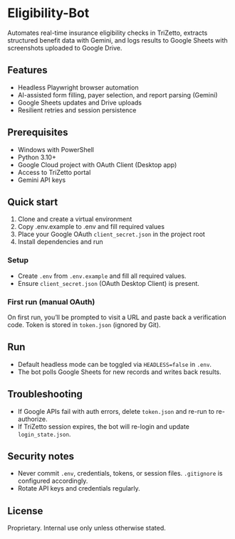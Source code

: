 # Eligibility-Bot

Automates real-time insurance eligibility checks in TriZetto, extracts structured benefit data with Gemini, and logs results to Google Sheets with screenshots uploaded to Google Drive.

## Features
- Headless Playwright browser automation
- AI-assisted form filling, payer selection, and report parsing (Gemini)
- Google Sheets updates and Drive uploads
- Resilient retries and session persistence

## Prerequisites
- Windows with PowerShell
- Python 3.10+
- Google Cloud project with OAuth Client (Desktop app)
- Access to TriZetto portal
- Gemini API keys

## Quick start
1) Clone and create a virtual environment
2) Copy .env.example to .env and fill required values
3) Place your Google OAuth `client_secret.json` in the project root
4) Install dependencies and run

### Setup
- Create `.env` from `.env.example` and fill all required values.
- Ensure `client_secret.json` (OAuth Desktop Client) is present.

### First run (manual OAuth)
On first run, you’ll be prompted to visit a URL and paste back a verification code. Token is stored in `token.json` (ignored by Git).

## Run
- Default headless mode can be toggled via `HEADLESS=false` in `.env`.
- The bot polls Google Sheets for new records and writes back results.

## Troubleshooting
- If Google APIs fail with auth errors, delete `token.json` and re-run to re-authorize.
- If TriZetto session expires, the bot will re-login and update `login_state.json`.

## Security notes
- Never commit `.env`, credentials, tokens, or session files. `.gitignore` is configured accordingly.
- Rotate API keys and credentials regularly.

## License
Proprietary. Internal use only unless otherwise stated.
